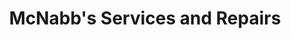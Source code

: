 ---
title: "McNabb's Services and Repairs"
url: /allentown/mcnabbs-services-and-repairs/
shop: car repair
---
